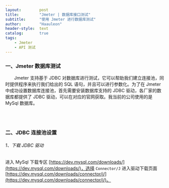 ```yaml
---
layout:        post
title:         "Jmeter | 数据库接口测试"
subtitle:      "使用 Jmeter 进行数据库测试"
author:        "Haauleon"
header-style:  text
catalog:       true
tags:
    - Jmeter
    - API 测试
---
```


### 一、Jmeter 数据库测试
&emsp;&emsp;Jmeter 支持基于 JDBC 对数据库进行测试，它可以帮助我们建立连接池，同时提供程序来执行我们给出的 SQL 语句，并且可以进行参数化。为了在 Jmeter 中成功设置数据库连接池，首先需要安装数据库支持的 JDBC 驱动，各厂家的数据库都提供了 JDBC 驱动，可以在对应的官网获取。我当前的公司使用的是 MySql 数据库。      

<br>
<br>

### 二、JDBC 连接池设置
###### 1、下载 JDBC 驱动
进入 MySql 下载专区 [https://dev.mysql.com/downloads/](https://dev.mysql.com/downloads/)，选择 `Connector/J` 进入驱动下载页面 [https://dev.mysql.com/downloads/connector/j/](https://dev.mysql.com/downloads/connector/j/)。       
